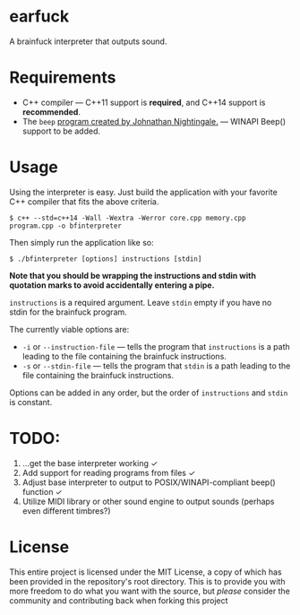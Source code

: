 # earfuck
A brainfuck interpreter that outputs sound.

# Requirements

- C++ compiler &mdash; C++11 support is **required**, and C++14 support is **recommended**.
- The `beep` [program created by Johnathan Nightingale.](http://www.johnath.com/beep/) &mdash; WINAPI Beep() support to be added.

# Usage
Using the interpreter is easy. Just build the application with your favorite C++ compiler that fits the above criteria.

    $ c++ --std=c++14 -Wall -Wextra -Werror core.cpp memory.cpp program.cpp -o bfinterpreter

Then simply run the application like so:

    $ ./bfinterpreter [options] instructions [stdin]

**Note that you should be wrapping the instructions and stdin with quotation marks to avoid accidentally entering a pipe.**

`instructions` is a required argument. Leave `stdin` empty if you have no stdin for the brainfuck program.

The currently viable options are:

- `-i` or `--instruction-file` &mdash; tells the program that `instructions` is a path leading to the file containing the brainfuck instructions.
- `-s` or `--stdin-file` &mdash; tells the program that `stdin` is a path leading to the file containing the brainfuck instructions.

Options can be added in any order, but the order of `instructions` and `stdin` is constant.

# TODO:

1. ...get the base interpreter working ✓
2. Add support for reading programs from files ✓
3. Adjust base interpreter to output to POSIX/WINAPI-compliant beep() function ✓
4. Utilize MIDI library or other sound engine to output sounds (perhaps even different timbres?)

# License
This entire project is licensed under the MIT License, a copy of which has been provided in the repository's root directory.
This is to provide you with more freedom to do what you want with the source, but *please* consider the community and contributing back when forking this project
